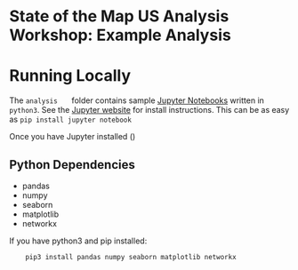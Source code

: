 # State of the Map US Analysis Workshop: Example Analysis



# Running Locally

The `analysis	` folder contains sample [Jupyter Notebooks](http://jupyter.org/) written in `python3`. See the [Jupyter website](http://jupyter.org/) for install instructions. This can be as easy as `pip install jupyter notebook`

Once you have Jupyter installed ()


## Python Dependencies

- pandas 
- numpy 
- seaborn 
- matplotlib 
- networkx

If you have python3 and pip installed: 

		pip3 install pandas numpy seaborn matplotlib networkx